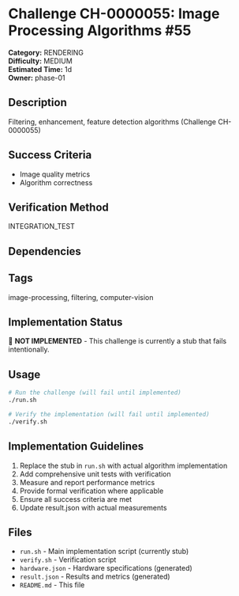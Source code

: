 # Challenge CH-0000055: Image Processing Algorithms #55

**Category:** RENDERING  
**Difficulty:** MEDIUM  
**Estimated Time:** 1d  
**Owner:** phase-01  

## Description

Filtering, enhancement, feature detection algorithms (Challenge CH-0000055)

## Success Criteria

- Image quality metrics
- Algorithm correctness

## Verification Method

INTEGRATION_TEST

## Dependencies



## Tags

image-processing, filtering, computer-vision

## Implementation Status

🚧 **NOT IMPLEMENTED** - This challenge is currently a stub that fails intentionally.

## Usage

```bash
# Run the challenge (will fail until implemented)
./run.sh

# Verify the implementation (will fail until implemented) 
./verify.sh
```

## Implementation Guidelines

1. Replace the stub in `run.sh` with actual algorithm implementation
2. Add comprehensive unit tests with verification
3. Measure and report performance metrics
4. Provide formal verification where applicable
5. Ensure all success criteria are met
6. Update result.json with actual measurements

## Files

- `run.sh` - Main implementation script (currently stub)
- `verify.sh` - Verification script
- `hardware.json` - Hardware specifications (generated)
- `result.json` - Results and metrics (generated)
- `README.md` - This file
